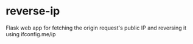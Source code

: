 # reverse-ip
Flask web app for fetching the origin request's public IP and reversing it using ifconfig.me/ip
